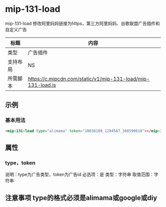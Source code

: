 # mip-131-load

mip-131-load 修改阿里妈妈链接为https，第三方阿里妈妈、谷歌联盟广告插件和自定义广告

标题|内容
----|----
类型|广告插件
支持布局|NS
所需脚本|https://c.mipcdn.com/static/v1/mip-131-load/mip-131-load.js

## 示例

### 基本用法
```html
<mip-131-load type="alimama" token="10036108_1284567_368590618"></mip-131-load>
```

## 属性

### type，token

说明：type为广告类型，token为广告id
必选项：是
类型：字符串
取值范围：字符串

## 注意事项 type的格式必须是alimama或google或diy

